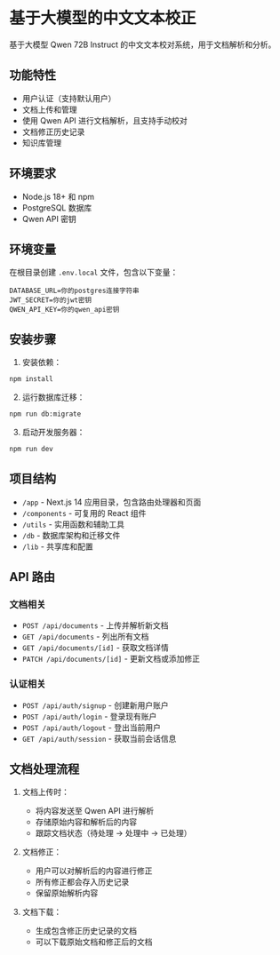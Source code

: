 # 基于大模型的中文文本校正

基于大模型 Qwen 72B Instruct 的中文文本校对系统，用于文档解析和分析。

## 功能特性

- 用户认证（支持默认用户）
- 文档上传和管理
- 使用 Qwen API 进行文档解析，且支持手动校对
- 文档修正历史记录
- 知识库管理

## 环境要求

- Node.js 18+ 和 npm
- PostgreSQL 数据库
- Qwen API 密钥

## 环境变量

在根目录创建 `.env.local` 文件，包含以下变量：

```env
DATABASE_URL=你的postgres连接字符串
JWT_SECRET=你的jwt密钥
QWEN_API_KEY=你的qwen_api密钥
```

## 安装步骤

1. 安装依赖：
```bash
npm install
```

2. 运行数据库迁移：
```bash
npm run db:migrate
```

3. 启动开发服务器：
```bash
npm run dev
```

## 项目结构

- `/app` - Next.js 14 应用目录，包含路由处理器和页面
- `/components` - 可复用的 React 组件
- `/utils` - 实用函数和辅助工具
- `/db` - 数据库架构和迁移文件
- `/lib` - 共享库和配置

## API 路由

### 文档相关
- `POST /api/documents` - 上传并解析新文档
- `GET /api/documents` - 列出所有文档
- `GET /api/documents/[id]` - 获取文档详情
- `PATCH /api/documents/[id]` - 更新文档或添加修正

### 认证相关
- `POST /api/auth/signup` - 创建新用户账户
- `POST /api/auth/login` - 登录现有账户
- `POST /api/auth/logout` - 登出当前用户
- `GET /api/auth/session` - 获取当前会话信息

## 文档处理流程

1. 文档上传时：
   - 将内容发送至 Qwen API 进行解析
   - 存储原始内容和解析后的内容
   - 跟踪文档状态（待处理 → 处理中 → 已处理）

2. 文档修正：
   - 用户可以对解析后的内容进行修正
   - 所有修正都会存入历史记录
   - 保留原始解析内容

3. 文档下载：
   - 生成包含修正历史记录的文档
   - 可以下载原始文档和修正后的文档



